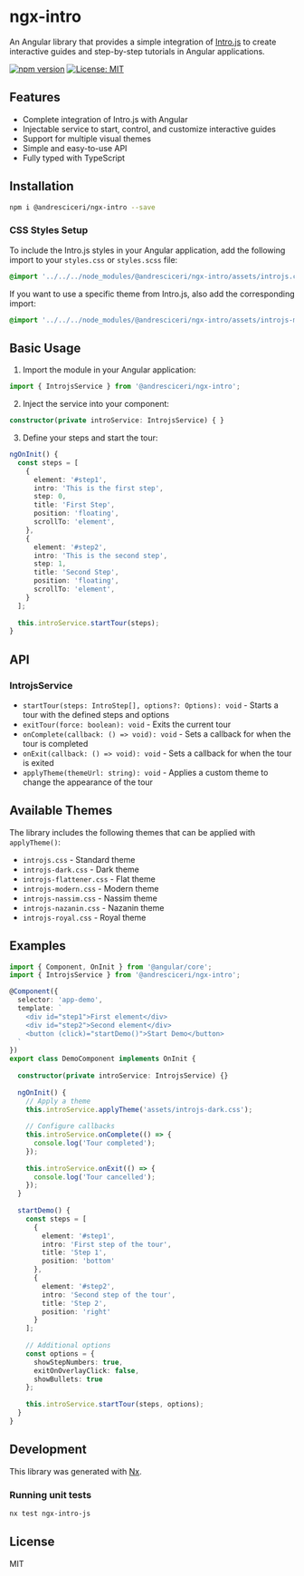 # ngx-intro

An Angular library that provides a simple integration of [Intro.js](https://introjs.com/) to create interactive guides and step-by-step tutorials in Angular applications.

[![npm version](https://badge.fury.io/js/%40andresciceri%2Fngx-intro.svg)](https://badge.fury.io/js/%40andresciceri%2Fngx-intro)
[![License: MIT](https://img.shields.io/badge/License-MIT-yellow.svg)](https://opensource.org/licenses/MIT)

## Features

- Complete integration of Intro.js with Angular
- Injectable service to start, control, and customize interactive guides
- Support for multiple visual themes
- Simple and easy-to-use API
- Fully typed with TypeScript

## Installation

```bash
npm i @andresciceri/ngx-intro --save
```

### CSS Styles Setup

To include the Intro.js styles in your Angular application, add the following import to your `styles.css` or `styles.scss` file:

```css
@import '../../../node_modules/@andresciceri/ngx-intro/assets/introjs.css';
```

If you want to use a specific theme from Intro.js, also add the corresponding import:

```css
@import '../../../node_modules/@andresciceri/ngx-intro/assets/introjs-modern.css';
```

## Basic Usage

1. Import the module in your Angular application:

```typescript
import { IntrojsService } from '@andresciceri/ngx-intro';
```

2. Inject the service into your component:

```typescript
constructor(private introService: IntrojsService) { }
```

3. Define your steps and start the tour:

```typescript
ngOnInit() {
  const steps = [
    {
      element: '#step1',
      intro: 'This is the first step',
      step: 0,
      title: 'First Step',
      position: 'floating',
      scrollTo: 'element',
    },
    {
      element: '#step2',
      intro: 'This is the second step',
      step: 1,
      title: 'Second Step',
      position: 'floating',
      scrollTo: 'element',
    }
  ];
  
  this.introService.startTour(steps);
}
```

## API

### IntrojsService

- `startTour(steps: IntroStep[], options?: Options): void` - Starts a tour with the defined steps and options
- `exitTour(force: boolean): void` - Exits the current tour
- `onComplete(callback: () => void): void` - Sets a callback for when the tour is completed
- `onExit(callback: () => void): void` - Sets a callback for when the tour is exited
- `applyTheme(themeUrl: string): void` - Applies a custom theme to change the appearance of the tour

## Available Themes

The library includes the following themes that can be applied with `applyTheme()`:

- `introjs.css` - Standard theme
- `introjs-dark.css` - Dark theme
- `introjs-flattener.css` - Flat theme
- `introjs-modern.css` - Modern theme
- `introjs-nassim.css` - Nassim theme
- `introjs-nazanin.css` - Nazanin theme
- `introjs-royal.css` - Royal theme

## Examples

```typescript
import { Component, OnInit } from '@angular/core';
import { IntrojsService } from '@andresciceri/ngx-intro';

@Component({
  selector: 'app-demo',
  template: `
    <div id="step1">First element</div>
    <div id="step2">Second element</div>
    <button (click)="startDemo()">Start Demo</button>
  `
})
export class DemoComponent implements OnInit {
  
  constructor(private introService: IntrojsService) {}
  
  ngOnInit() {
    // Apply a theme
    this.introService.applyTheme('assets/introjs-dark.css');
    
    // Configure callbacks
    this.introService.onComplete(() => {
      console.log('Tour completed');
    });
    
    this.introService.onExit(() => {
      console.log('Tour cancelled');
    });
  }
  
  startDemo() {
    const steps = [
      {
        element: '#step1',
        intro: 'First step of the tour',
        title: 'Step 1',
        position: 'bottom'
      },
      {
        element: '#step2',
        intro: 'Second step of the tour',
        title: 'Step 2',
        position: 'right'
      }
    ];
    
    // Additional options
    const options = {
      showStepNumbers: true,
      exitOnOverlayClick: false,
      showBullets: true
    };
    
    this.introService.startTour(steps, options);
  }
}
```

## Development

This library was generated with [Nx](https://nx.dev).

### Running unit tests

```bash
nx test ngx-intro-js
```

## License

MIT
